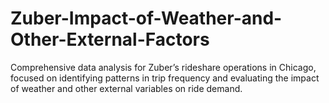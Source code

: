 # Zuber-Impact-of-Weather-and-Other-External-Factors
Comprehensive data analysis for Zuber’s rideshare operations in Chicago, focused on identifying patterns in trip frequency and evaluating the impact of weather and other external variables on ride demand.
